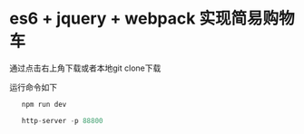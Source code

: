 # es6 + jquery + webpack 实现简易购物车
通过点击右上角下载或者本地git clone下载

运行命令如下
 ``` javascript
    npm run dev

    http-server -p 88800
 ```
